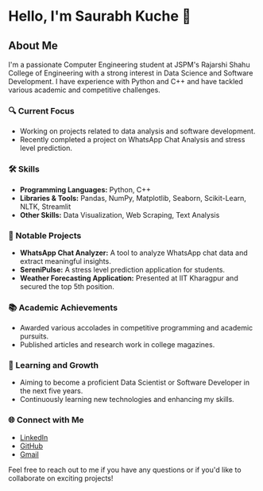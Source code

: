 # Hello, I'm Saurabh Kuche 👋

## About Me

I'm a passionate Computer Engineering student at JSPM's Rajarshi Shahu College of Engineering with a strong interest in Data Science and Software Development. I have experience with Python and C++ and have tackled various academic and competitive challenges.

### 🔍 Current Focus
- Working on projects related to data analysis and software development.
- Recently completed a project on WhatsApp Chat Analysis and stress level prediction.

### 🛠️ Skills
- **Programming Languages:** Python, C++
- **Libraries & Tools:** Pandas, NumPy, Matplotlib, Seaborn, Scikit-Learn, NLTK, Streamlit
- **Other Skills:** Data Visualization, Web Scraping, Text Analysis

### 📂 Notable Projects
- **WhatsApp Chat Analyzer:** A tool to analyze WhatsApp chat data and extract meaningful insights.
- **SereniPulse:** A stress level prediction application for students.
- **Weather Forecasting Application:** Presented at IIT Kharagpur and secured the top 5th position.

### 📚 Academic Achievements
- Awarded various accolades in competitive programming and academic pursuits.
- Published articles and research work in college magazines.

### 🌱 Learning and Growth
- Aiming to become a proficient Data Scientist or Software Developer in the next five years.
- Continuously learning new technologies and enhancing my skills.

### 🌐 Connect with Me
- [LinkedIn](https://www.linkedin.com/in/saurabh-kuche-725666256/)
- [GitHub](https://github.com/saurabhkuche)
- [Gmail](saurabhkuche2@gmail.com)
 

Feel free to reach out to me if you have any questions or if you'd like to collaborate on exciting projects!

